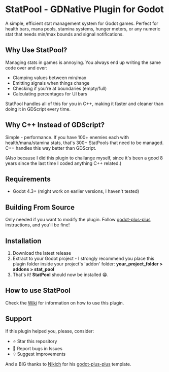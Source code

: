 # StatPool - GDNative Plugin for Godot
A simple, efficient stat management system for Godot games. Perfect for health bars, mana pools, stamina systems, hunger meters, or any numeric stat that needs min/max bounds and signal notifications.

## Why Use StatPool?
Managing stats in games is annoying. You always end up writing the same code over and over:
- Clamping values between min/max
- Emitting signals when things change
- Checking if you're at boundaries (empty/full)
- Calculating percentages for UI bars

StatPool handles all of this for you in C++, making it faster and cleaner than doing it in GDScript every time.

## Why C++ Instead of GDScript?
Simple - performance. If you have 100+ enemies each with health/mana/stamina stats, that's 300+ StatPools that need to be managed. C++ handles this way better than GDScript.

(Also because I did this plugin to challange myself, since it's been a good 8 years since the last time I coded anything C++ related.)

## Requirements
- Godot 4.3+ (might work on earlier versions, I haven't tested)

## Building From Source
Only needed if you want to modify the plugin.
Follow [godot-plus-plus](https://github.com/nikoladevelops/godot-plus-plus/tree/main) instructions, and you'll be fine!

## Installation
1. Download the latest release
2. Extract to your Godot project - I strongly recommend you place this plugin folder inside your project's 'addon' folder:
**your_project_folder > addons > stat_pool**
3. That's it! **StatPool** should now be installed :grin:.

## How to use StatPool
Check the [Wiki](https://github.com/shoyguer/stat-pool/wiki) for information on how to use this plugin.

## Support
If this plugin helped you, please, consider:
- ⭐ Star this repository
- 🐛 Report bugs in Issues
- 💡 Suggest improvements


And a BIG thanks to [Nikich](https://github.com/nikoladevelops) for his [godot-plus-plus](https://github.com/nikoladevelops/godot-plus-plus) template.
